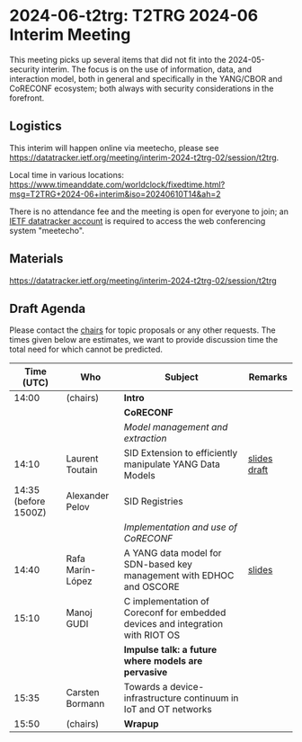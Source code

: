 # 2024-06-t2trg: T2TRG 2024-06 Interim Meeting

This meeting picks up several items that did not fit into the
2024-05-security interim.
The focus is on the use of information, data, and interaction model,
both in general and specifically in the YANG/CBOR and CoRECONF
ecosystem; both always with security considerations in the forefront.

## Logistics

This interim will happen online via meetecho, please see<br> <https://datatracker.ietf.org/meeting/interim-2024-t2trg-02/session/t2trg>.

Local time in various locations:<br>
<https://www.timeanddate.com/worldclock/fixedtime.html?msg=T2TRG+2024-06+interim&iso=20240610T14&ah=2>

There is no attendance fee and the meeting is open for everyone to
join; an [IETF datatracker account](https://datatracker.ietf.org/) is
required to access the web conferencing system "meetecho".

## Materials

<https://datatracker.ietf.org/meeting/interim-2024-t2trg-02/session/t2trg>

## Draft Agenda

Please contact the [chairs][] for topic proposals or any other
requests.
The times given below are estimates, we want to provide discussion
time the total need for which cannot be predicted.

|           Time (UTC) | Who              | Subject                                                                        | Remarks                               |
|----------------------|------------------|--------------------------------------------------------------------------------|---------------------------------------|
|                14:00 | (chairs)         | **Intro**                                                                      |                                       |
|                      |                  | **CoRECONF**                                                                   |                                       |
|                      |                  | *Model management and  extraction*                                             |                                       |
|                14:10 | Laurent Toutain  | SID Extension to efficiently manipulate YANG Data Models                       | [slides][slides-sidex] [draft][sidex] |
| 14:35 (before 1500Z) | Alexander Pelov  | SID Registries                                                                 |                                       |
|                      |                  | *Implementation and use of CoRECONF*                                           |                                       |
|                14:40 | Rafa Marín-López | A YANG data model for SDN-based key management with EDHOC and OSCORE           | [slides][slides-sdn]                  |
|                15:10 | Manoj GUDI       | C implementation of Coreconf for embedded devices and integration with RIOT OS |                                       |
|                      |                  | **Impulse talk: a future where models are pervasive**                          |                                       |
|                15:35 | Carsten Bormann  | Towards a device-infrastructure continuum in IoT and OT networks               |                                       |
|                15:50 | (chairs)         | **Wrapup**                                                                     |                                       |

[slides-sidex]: https://datatracker.ietf.org/meeting/interim-2024-t2trg-02/materials/slides-interim-2024-t2trg-02-sessa-sid-extension-01
[sidex]: https://datatracker.ietf.org/doc/draft-toutain-t2t-sid-extension/
[slides-sdn]: https://datatracker.ietf.org/meeting/interim-2024-t2trg-02/materials/slides-interim-2024-t2trg-02-sessa-a-yang-data-model-for-sdn-based-key-management-with-edhoc-and-oscore-00
[chairs]: mailto:t2trg-chairs@irtf.org
